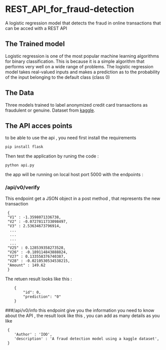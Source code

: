 # REST_API_for_fraud-detection
A logistic regression model that detects the fraud in online transactions that can be acced with a REST API

## The Trained model 

Logistic regression is one of the most popular machine learning algorithms for binary classification. This is because it is a simple algorithm that performs very well on a wide range of problems.
The logistic regression model takes real-valued inputs and makes a prediction as to the probability of the input belonging to the default class (class 0)

## The Data 
Three models trained to label anonymized credit card transactions as fraudulent or genuine. Dataset from [kaggle](https://www.kaggle.com/sarathchandra/credit-card-fraud-detection-99-accuracy/comments#144915).

## The API acces points
to be able to use the api , you need first install the requirements 
```
pip install flask
```
Then test the application by runing the code : 
```
python api.py
```
the app will be running on local host port 5000 
with the endpoints : 
### /api/v0/verify 
This endpoint get a JSON object in a  post method , that represents the new transaction 
```
 {
 "V1" : -1.3598071336738,
 "V2" : -0.0727811733098497,
 "V3" : 2.53634673796914,
  ...
  ...
  ...
  ...
 "V25" : 0.128539358273528,
 "V26" : -0.189114843888824,
 "V27" : 0.133558376740387,
 "V28" : -0.0210530534538215,
 "Amount" : 149.62
 }
```
The retuen result looks like this : 
```
    {
        "id": 0,
        "prediction": "0"
    }
```

###/api/v0/info
this endpoint give you the information you need to know about the API ,
the result look like this , you can add as many details as you like 
```
 {
    'Author' : 'IOO',
    'description' : 'A fraud detection model using a kaggle dataset',
 }
```



